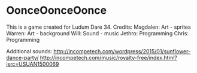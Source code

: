 # OonceOonceOonce

This is a game created for Ludum Dare 34.
Credits:
Magdalen:  Art - sprites
Warren:    Art - background
Will:      Sound - music
Jethro:    Programming
Chris:     Programming

Additional sounds:
http://incompetech.com/wordpress/2015/01/sunflower-dance-party/
http://incompetech.com/music/royalty-free/index.html?isrc=USUAN1500069
